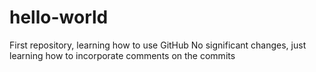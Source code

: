 # hello-world
First repository, learning how to use GitHub
No significant changes, just learning how to incorporate comments on the commits 
